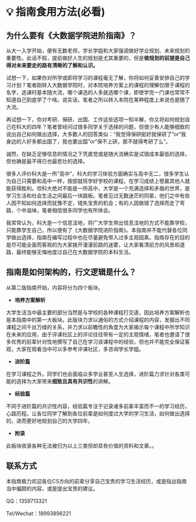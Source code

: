 # 💡 指南食用方法(必看)

## 为什么要有《大数据学院进阶指南》？

从大一入学开始，便有无数老师，学长学姐和大家强调做好学业规划、未来规划的重要性。此话不假，提前做好人生的规划是尤其重要的，但是**做规划的前提是自己得对未来要走的路有清晰的了解和认识。**

试想一下，如果你对所学或即将学习的课程毫无了解，你将如何妥善安排自己的学习计划？笔者刚转入大数据学院时，对本院培养方案上的课程的理解仅限于课程的名字，选课时基本随大流，哪个课选的人多就选哪个课，即使学完一门课也常常不知道自己到底学了个啥。说实话，笔者之所以转入本院在某种程度上来说也是随了大流。

再试想一下，你对考研、保研、出国、工作这些选项一知半解，你又将如何规划自己在科大的四年？笔者曾经问过很多同学关于选择的问题，但很少有人能够细致的说出自己如何做出选择，大多数人的回答类似：“我觉得保研挺好就保研了”or“我身边的人好多都出国了，我也要出国”or“保不上研，那不就得考研了么”。

诚然，在缺乏足够信息的情况之下凭直觉或是随大流确实是试错成本最低的选择，但也确是最不得已也最悲壮的选择。

很多人评价科大是一所“高中”，科大的学习体验方面确实与高中无二，很多学生认为自己只需要和高中一样，按部就班学好学校的课程，在学习成绩上卷赢其他人就能获得胜利。但科大绝对不能是一所高中，大学是一个充满选择和矛盾的世界，是学习生活和社会生活之间最后一块跳板。笔者见过无数迷茫的同辈，他们之中有些人因不知如何选择而犹豫不定，错失宝贵的机会；有的人因做错了选择而走了弯路，个中滋味，笔者相信很多同学也有所体会。

我常常认为，科大是一个信息洼地，将广大学生带出信息洼地的方式不能靠学校，只能靠学生自己，所以便有了《大数据学院进阶指南》。本指南并不能代替各位同学做出选择，指南在编写过程中也在尽量避免带入过多主观因素。指南存在的目的是尽可能全面而客观的为大家拨开漫漫前路的迷雾，让大家看清前方的风景和道路，最终能够无悔地度过自己在大数据学院的本科生活。 

## 指南是如何架构的，行文逻辑是什么？

从第二版指南开始，内容将分为四个板块。

* **培养方案解析**

大学生活当中最主要的部分当然是与学校的各种课程打交道，因此培养方案解析也是本指南中的第一大板块。此版块力求以通俗的方式介绍课程的内容，发掘出不同课程之间千丝万缕的关系，并力求以前瞻性的角度为大家揭示每个课程中所学知识在未来的应用，由于评课社区上的评论往往带有一定的主观情绪，笔者也邀请了很多优秀的前辈针对性地撰写了自己在学习该课程中的经验，但也并不能完全保证客观，大家在观看当中可以多参考评课社区，多咨询学长学姐。

* **进阶篇**

在学习课程之外，同学们也会面临众多学业甚至人生选择，进阶篇力求针对各类可能的选择为大家带来**细致且具有共识性**的讲解。

* **经验篇**

不同于进阶篇的共识性内容，经验篇专注于记录诸多前辈丰富而不一的学习经历，心路历程。让各位同学了解到各位前辈是如何度过大学的学习生活，如何做出选择的。进而更好地规划自己的大学四年。

* **附录**

此板块收录各种无法被归为以上三类但却具有价值的资料和文章。。

## 联系方式

本指南极力欢迎各位CS方向的前辈分享自己宝贵的学习生活经历，或是指出指南当中偏颇的内容，或是提出宝贵的建议。

QQ：1359713321

Tel/Wechat：18993896221
